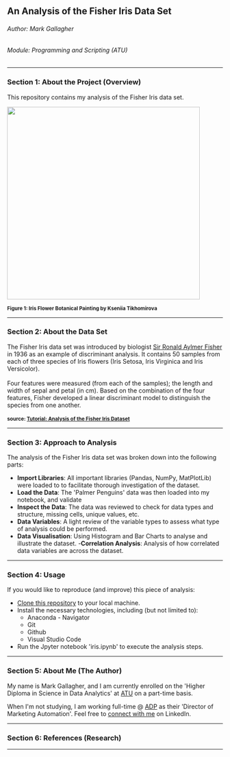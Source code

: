 ## An Analysis of the Fisher Iris Data Set

###### Author: Mark Gallagher
###### Module: Programming and Scripting (ATU)

***

### Section 1: About the Project (Overview)

This repository contains my analysis of the Fisher Iris data set. 

<img src="https://encrypted-tbn0.gstatic.com/images?q=tbn:ANd9GcSBmlP5kPVYSNI04lQYiYbFI_Kxd1BXuwcQbIl4O4BgvQ&s" width=450>

<sub><b>Figure 1: Iris Flower Botanical Painting by Kseniia Tikhomirova</b></sub> 

***

### Section 2: About the Data Set

The Fisher Iris data set was introduced by biologist [Sir Ronald Aylmer Fisher](https://www.britannica.com/biography/Ronald-Aylmer-Fisher) in 1936 as an example of discriminant analysis. It contains 50 samples from each of three species of Iris flowers (Iris Setosa, Iris Virginica and Iris Versicolor).
<br><br>
Four features were measured (from each of the samples); the length and width of sepal and petal (in cm). Based on the combination of the four features, Fisher developed a linear discriminant model to distinguish the species from one another.
<br><br>
<sub><b>source: [Tutorial: Analysis of the Fisher Iris Dataset](https://www.idiap.ch/software/beat/docs/bob/docs/v7.0.0/example.html)</b></sub>

***

### Section 3: Approach to Analysis

The analysis of the Fisher Iris data set was broken down into the following parts:

- <b>Import Libraries</b>: All important libraries (Pandas, NumPy, MatPlotLib) were loaded to to facilitate thorough investigation of the dataset.
- <b>Load the Data</b>: The 'Palmer Penguins' data was then loaded into my notebook, and validate
- <b>Inspect the Data</b>: The data was reviewed to check for data types and structure, missing cells, unique values, etc. 
- <b>Data Variables</b>: A light review of the variable types to assess what type of analysis could be performed.
- <b>Data Visualisation</b>: Using Histogram and Bar Charts to analyse and illustrate the dataset.
-<b>Correlation Analysis</b>: Analysis of how correlated data variables are across the dataset.

***

### Section 4: Usage

If you would like to reproduce (and improve) this piece of analysis:

- [Clone this repository](#) to your local machine.
- Install the necessary technologies, including (but not limited to):
    - Anaconda - Navigator
    - Git
    - Github
    - Visual Studio Code
- Run the Jpyter notebook 'iris.ipynb' to execute the analysis steps.

***

### Section 5: About Me (The Author)

My name is Mark Gallagher, and I am currently enrolled on the 'Higher Diploma in Science in Data Analytics' at [ATU](https://www.atu.ie/) on a part-time basis.

When I'm not studying, I am working full-time @ [ADP](https://www.adp.com/) as their 'Director of Marketing Automation'. Feel free to [connect with me](https://www.linkedin.com/in/markgallagher2/) on LinkedIn.

***

### Section 6: References (Research)

***